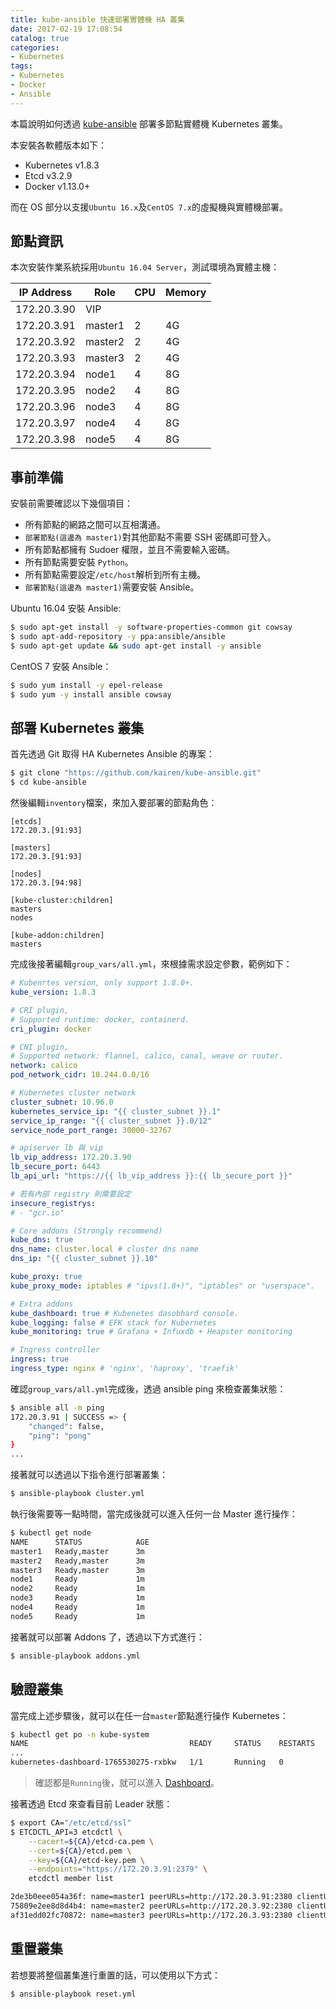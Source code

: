 ```yaml
---
title: kube-ansible 快速部署實體機 HA 叢集
date: 2017-02-19 17:08:54
catalog: true
categories:
- Kubernetes
tags:
- Kubernetes
- Docker
- Ansible
---
```

本篇說明如何透過 [kube-ansible](https://github.com/kairen/kube-ansible) 部署多節點實體機 Kubernetes 叢集。

本安裝各軟體版本如下：
* Kubernetes v1.8.3
* Etcd v3.2.9
* Docker v1.13.0+

<!--more-->

而在 OS 部分以支援`Ubuntu 16.x`及`CentOS 7.x`的虛擬機與實體機部署。

## 節點資訊
本次安裝作業系統採用`Ubuntu 16.04 Server`，測試環境為實體主機：

| IP Address  |   Role   |   CPU    |   Memory   |
|-------------|----------|----------|------------|
|172.20.3.90  |  VIP     |          |            |
|172.20.3.91  |  master1 |    2     |     4G     |
|172.20.3.92  |  master2 |    2     |     4G     |
|172.20.3.93  |  master3 |    2     |     4G     |
|172.20.3.94  |  node1   |    4     |     8G     |
|172.20.3.95  |  node2   |    4     |     8G     |
|172.20.3.96  |  node3   |    4     |     8G     |
|172.20.3.97  |  node4   |    4     |     8G     |
|172.20.3.98  |  node5   |    4     |     8G     |

## 事前準備
安裝前需要確認以下幾個項目：
* 所有節點的網路之間可以互相溝通。
* `部署節點(這邊為 master1)`對其他節點不需要 SSH 密碼即可登入。
* 所有節點都擁有 Sudoer 權限，並且不需要輸入密碼。
* 所有節點需要安裝 `Python`。
* 所有節點需要設定`/etc/host`解析到所有主機。
* `部署節點(這邊為 master1)`需要安裝 Ansible。

Ubuntu 16.04 安裝 Ansible:
```sh
$ sudo apt-get install -y software-properties-common git cowsay
$ sudo apt-add-repository -y ppa:ansible/ansible
$ sudo apt-get update && sudo apt-get install -y ansible
```

CentOS 7 安裝 Ansible：
```sh
$ sudo yum install -y epel-release
$ sudo yum -y install ansible cowsay
```

## 部署 Kubernetes 叢集
首先透過 Git 取得 HA Kubernetes Ansible 的專案：
```sh
$ git clone "https://github.com/kairen/kube-ansible.git"
$ cd kube-ansible
```

然後編輯`inventory`檔案，來加入要部署的節點角色：
```
[etcds]
172.20.3.[91:93]

[masters]
172.20.3.[91:93]

[nodes]
172.20.3.[94:98]

[kube-cluster:children]
masters
nodes

[kube-addon:children]
masters
```

完成後接著編輯`group_vars/all.yml`，來根據需求設定參數，範例如下：
```yml
# Kubenrtes version, only support 1.8.0+.
kube_version: 1.8.3

# CRI plugin,
# Supported runtime: docker, containerd.
cri_plugin: docker

# CNI plugin,
# Supported network: flannel, calico, canal, weave or router.
network: calico
pod_network_cidr: 10.244.0.0/16

# Kubernetes cluster network
cluster_subnet: 10.96.0
kubernetes_service_ip: "{{ cluster_subnet }}.1"
service_ip_range: "{{ cluster_subnet }}.0/12"
service_node_port_range: 30000-32767

# apiserver lb 與 vip
lb_vip_address: 172.20.3.90
lb_secure_port: 6443
lb_api_url: "https://{{ lb_vip_address }}:{{ lb_secure_port }}"

# 若有內部 registry 則需要設定
insecure_registrys:
# - "gcr.io"

# Core addons (Strongly recommend)
kube_dns: true
dns_name: cluster.local # cluster dns name
dns_ip: "{{ cluster_subnet }}.10"

kube_proxy: true
kube_proxy_mode: iptables # "ipvs(1.8+)", "iptables" or "userspace".

# Extra addons
kube_dashboard: true # Kubenetes dasobhard console.
kube_logging: false # EFK stack for Kubernetes
kube_monitoring: true # Grafana + Infuxdb + Heapster monitoring

# Ingress controller
ingress: true
ingress_type: nginx # 'nginx', 'haproxy', 'traefik'
```

確認`group_vars/all.yml`完成後，透過 ansible ping 來檢查叢集狀態：
```sh
$ ansible all -m ping
172.20.3.91 | SUCCESS => {
    "changed": false,
    "ping": "pong"
}
...
```

接著就可以透過以下指令進行部署叢集：
```sh
$ ansible-playbook cluster.yml
```

執行後需要等一點時間，當完成後就可以進入任何一台 Master 進行操作：
```sh
$ kubectl get node
NAME      STATUS            AGE
master1   Ready,master      3m
master2   Ready,master      3m
master3   Ready,master      3m
node1     Ready             1m
node2     Ready             1m
node3     Ready             1m
node4     Ready             1m
node5     Ready             1m
```

接著就可以部署 Addons 了，透過以下方式進行：
```sh
$ ansible-playbook addons.yml
```

## 驗證叢集
當完成上述步驟後，就可以在任一台`master`節點進行操作 Kubernetes：
```sh
$ kubectl get po -n kube-system
NAME                                    READY     STATUS    RESTARTS   AGE
...
kubernetes-dashboard-1765530275-rxbkw   1/1       Running   0          1m
```
> 確認都是`Running`後，就可以進入 [Dashboard](https://172.20.3.90:6443/api/v1/namespaces/kube-system/services/https:kubernetes-dashboard:/proxy/)。

接著透過 Etcd 來查看目前 Leader 狀態：
```sh
$ export CA="/etc/etcd/ssl"
$ ETCDCTL_API=3 etcdctl \
    --cacert=${CA}/etcd-ca.pem \
    --cert=${CA}/etcd.pem \
    --key=${CA}/etcd-key.pem \
    --endpoints="https://172.20.3.91:2379" \
    etcdctl member list

2de3b0eee054a36f: name=master1 peerURLs=http://172.20.3.91:2380 clientURLs=http://172.20.3.91:2379 isLeader=false
75809e2ee8d8d4b4: name=master2 peerURLs=http://172.20.3.92:2380 clientURLs=http://172.20.3.92:2379 isLeader=false
af31edd02fc70872: name=master3 peerURLs=http://172.20.3.93:2380 clientURLs=http://172.20.3.93:2379 isLeader=true
```

## 重置叢集
若想要將整個叢集進行重置的話，可以使用以下方式：
```sh
$ ansible-playbook reset.yml
```
